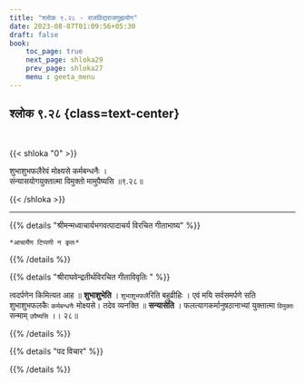 ```yaml
---
title: "श्लोक ९.२८ - राजविद्यराजगुह्ययोग"
date: 2023-08-07T01:09:56+05:30
draft: false
book:
    toc_page: true
    next_page: shloka29
    prev_page: shloka27
    menu : geeta_menu
---
```




## श्लोक ९.२८ {class=text-center}

<br/>

{{< shloka  "0"  >}}

शुभाशुभफलैरेवं मोक्ष्यसे कर्मबन्धनैः ।   
संन्यासयोगयुक्तात्मा विमुक्तो मामुपैष्यसि ॥९.२८॥

{{< /shloka >}}

---


{{% details "श्रीमन्मध्वाचार्यभगवत्पादाचर्य विरचित  गीताभाष्य" %}}

`*आचार्येण टिप्पणी न कृतः*`

{{% /details %}}



{{% details "श्रीराघवेन्द्रतीर्थविरचित गीताविवृतिः " %}}

त्वदर्पणेन किमित्यत आह ॥ **शुभाशुभेति** । 
`शुभाशुभफलै`रिति बहुव्रीहिः । एवं मयि सर्वसमर्पणे सति 
शुभाशुभफलकैः `कर्मबन्धनैः` मोक्ष्यसे। तदेव व्यनक्ति ॥ 
**सन्यासेति** । फलत्यागकर्मानुषठानाभ्यां युक्तात्मा 
`विमुक्तः` सन्माम् `उपैष्यसि` ।। २८॥

{{% /details %}}



{{% details "पद विचार" %}}


{{% /details %}}
